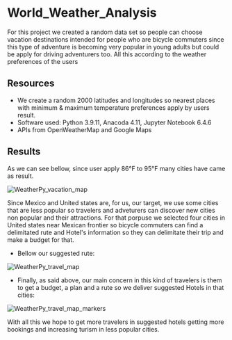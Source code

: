 # World_Weather_Analysis
 
For this project we created a random data set so people can choose vacation destinations intended for people who are bicycle commuters since this type of adventure is becoming very popular in young adults but could be apply for driving adventurers too. All this according to the weather preferences of the users

## Resources

- We create a random 2000 latitudes and longitudes so nearest places with minimum & maximum temperature preferences apply by users result. 
- Software used: Python 3.9.11, Anacoda 4.11, Jupyter Notebook 6.4.6
- APIs from OpenWeatherMap and Google Maps

## Results

As we can see bellow, since user apply 86°F to 95°F many cities have came as result. 

![WeatherPy_vacation_map](https://user-images.githubusercontent.com/96633294/153523274-3129d6c3-493a-43e6-be6b-f8fc09a7e311.png)

Since Mexico and United states are, for us, our target, we use some cities that are less popular so travelers and adveturers can discover new cities non popular and their attractions. 
For that porpuse we selected four cities in United states near Mexican frontier so bicycle commuters can find a delimitated rute and Hotel's information so they can delimitate their trip and make a budget for that.  

* Bellow our suggested rute: 

![WeatherPy_travel_map](https://user-images.githubusercontent.com/96633294/153523771-6026dc54-f842-4c6c-b225-3ad3ccc4fd72.png)

* Finally, as said above, our main concern in this kind of travelers is them to get a budget, a plan and a rute so we deliver suggested Hotels in that cities:

![WeatherPy_travel_map_markers](https://user-images.githubusercontent.com/96633294/153524030-e7120717-19ee-4a99-9527-c5b05c9d371e.png)

With all this we hope to get more travelers in suggested hotels getting more bookings and increasing turism in less popular cities. 
